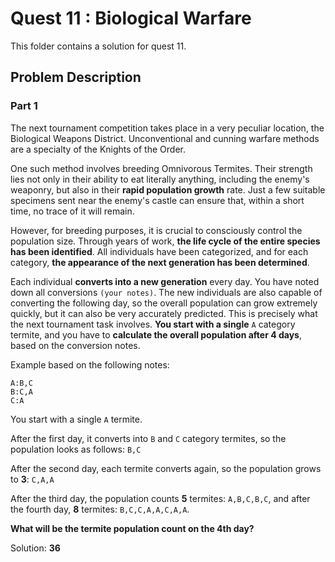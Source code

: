 # Quest 11 : Biological Warfare

This folder contains a solution for quest 11.

## Problem Description

### Part 1

The next tournament competition takes place in a very peculiar location, the Biological Weapons District. Unconventional and cunning warfare methods are a specialty of the Knights of the Order.

One such method involves breeding Omnivorous Termites. Their strength lies not only in their ability to eat literally anything, including the enemy's weaponry, but also in their **rapid population growth** rate. Just a few suitable specimens sent near the enemy's castle can ensure that, within a short time, no trace of it will remain.

However, for breeding purposes, it is crucial to consciously control the population size. Through years of work, **the life cycle of the entire species has been identified**. All individuals have been categorized, and for each category, **the appearance of the next generation has been determined**.

Each individual **converts into a new generation** every day. You have noted down all conversions `(your notes)`. The new individuals are also capable of converting the following day, so the overall population can grow extremely quickly, but it can also be very accurately predicted. This is precisely what the next tournament task involves. **You start with a single** `A` category termite, and you have to **calculate the overall population after 4 days**, based on the conversion notes.

Example based on the following notes:
```
A:B,C
B:C,A
C:A
```
You start with a single `A` termite.

After the first day, it converts into `B` and `C` category termites, so the population looks as follows: `B,C`

After the second day, each termite converts again, so the population grows to **3**: `C,A,A`

After the third day, the population counts **5** termites: `A,B,C,B,C`, and after the fourth day, **8** termites: `B,C,C,A,A,C,A,A`.

**What will be the termite population count on the 4th day?**

Solution: **36**
